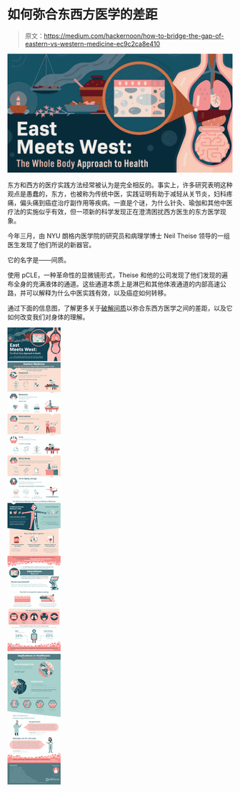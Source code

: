 # 如何弥合东西方医学的差距

> 原文：<https://medium.com/hackernoon/how-to-bridge-the-gap-of-eastern-vs-western-medicine-ec9c2ca8e410>

![](img/0b37e8b8c806a5925fcf88081556612f.png)

东方和西方的医疗实践方法经常被认为是完全相反的。事实上，许多研究表明这种观点是愚蠢的，东方，也被称为传统中医，实践证明有助于减轻从关节炎，妇科疼痛，偏头痛到癌症治疗副作用等疾病。一直是个谜，为什么针灸、瑜伽和其他中医疗法的实施似乎有效，但一项新的科学发现正在澄清困扰西方医生的东方医学现象。

今年三月，由 NYU 朗格内医学院的研究员和病理学博士 Neil Theise 领导的一组医生发现了他们所说的新器官。

它的名字是――间质。

使用 pCLE，一种革命性的显微镜形式，Theise 和他的公司发现了他们发现的遍布全身的充满液体的通道。这些通道本质上是淋巴和其他体液通道的内部高速公路，并可以解释为什么中医实践有效，以及癌症如何转移。

通过下面的信息图，了解更多关于[破解间质](https://urbanmonknutrition.com/interstitium-infographic/)以弥合东西方医学之间的差距，以及它如何改变我们对身体的理解。

![](img/1088142a562b567ab21ac4febbfd7e03.png)